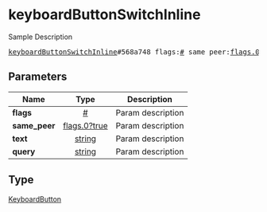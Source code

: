 # keyboardButtonSwitchInline

Sample Description

<pre>
<a href="../constructor/keyboardButtonSwitchInline.md">keyboardButtonSwitchInline</a>#568a748 flags:<a href="../type/#.md">#</a> same_peer:<a href="../type/flags.0?true.md">flags.0?true</a> text:<a href="../type/string.md">string</a> query:<a href="../type/string.md">string</a> = <a href="../type/KeyboardButton.md">KeyboardButton</a>;
</pre>

## Parameters

| Name | Type | Description |
|------|:----:|-------------|
| **flags** | [#](../type/#.md) | Param description |
| **same_peer** | [flags.0?true](../type/flags.0?true.md) | Param description |
| **text** | [string](../type/string.md) | Param description |
| **query** | [string](../type/string.md) | Param description |

## Type

[KeyboardButton](../type/KeyboardButton.md)
